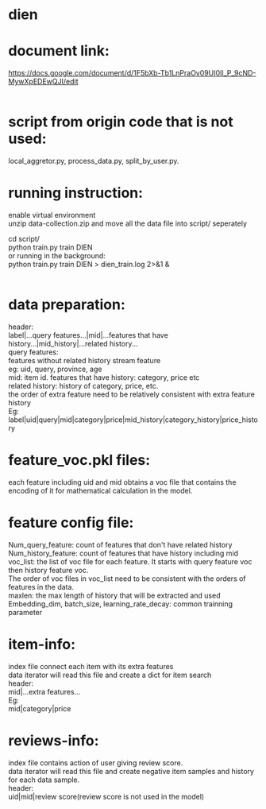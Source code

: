 # dien

# document link:  
https://docs.google.com/document/d/1F5bXb-Tb1LnPraOv09UI0Il_P_9cND-MywXpEDEwQJI/edit  
<br/>

# script from origin code that is not used:  
local_aggretor.py, process_data.py, split_by_user.py. 

# running instruction:  
enable virtual environment  
unzip data-collection.zip and move all the data file into script/ seperately    

cd script/  
python train.py train DIEN  
or running in the background:  
python train.py train DIEN > dien_train.log 2>&1 &  
<br/>

# data preparation:  
header:  
label|...query features...|mid|...features that have history...|mid_history|...related history...  
query features:  
features without related history stream feature  
eg: uid, query, province, age  
mid: item id. 
features that have history: category, price etc  
related history: history of category, price, etc. <br/> 
the order of extra feature need to be relatively consistent with extra feature history  
Eg:  
label|uid|query|mid|category|price|mid_history|category_history|price_history  <br/> 

# feature_voc.pkl files:  
each feature including uid and mid obtains a voc file that contains the encoding of it for mathematical calculation in the model.  

# feature config file:  
Num_query_feature: count of features that don't have related history  
Num_history_feature: count of features that have history including mid
voc_list: the list of voc file for each feature. It starts with query feature voc then history feature voc.  
The order of voc files in voc_list need to be consistent with the orders of features in the data.  
maxlen: the max length of history that will be extracted and used  
Embedding_dim, batch_size, learning_rate_decay: common trainning parameter  <br/> 
# item-info:  
index file connect each item with its extra features  
data iterator will read this file and create a dict for item search  
header:  
mid|...extra features...  
Eg:  
mid|category|price  <br/> 
 
# reviews-info:  
index file contains action of user giving review score.  
data iterator will read this file and create negative item samples and history for each data sample.  
header:  
uid|mid|review score(review score is not used in the model)  





